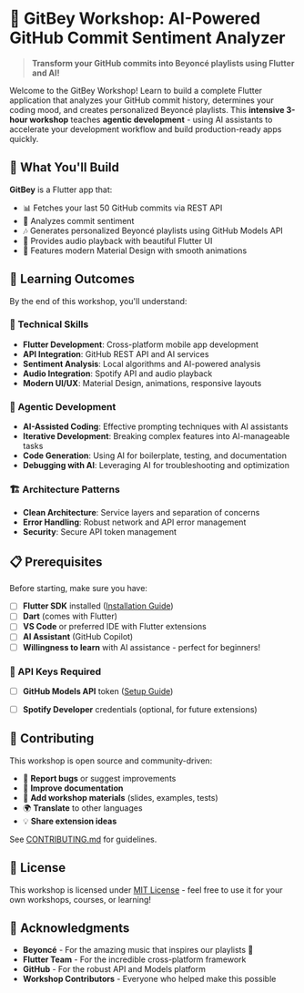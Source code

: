 # 🎵 GitBey Workshop: AI-Powered GitHub Commit Sentiment Analyzer

> **Transform your GitHub commits into Beyoncé playlists using Flutter and AI!**

Welcome to the GitBey Workshop! Learn to build a complete Flutter application that analyzes your GitHub commit history, determines your coding mood, and creates personalized Beyoncé playlists. This **intensive 3-hour workshop** teaches **agentic development** - using AI assistants to accelerate your development workflow and build production-ready apps quickly.

## 🚀 What You'll Build

**GitBey** is a Flutter app that:
- 📊 Fetches your last 50 GitHub commits via REST API
- 🧠 Analyzes commit sentiment
- 🎶 Generates personalized Beyoncé playlists using GitHub Models API
- 🎵 Provides audio playback with beautiful Flutter UI
- 🎨 Features modern Material Design with smooth animations

## 🎯 Learning Outcomes

By the end of this workshop, you'll understand:

### 🔧 Technical Skills
- **Flutter Development**: Cross-platform mobile app development
- **API Integration**: GitHub REST API and AI services
- **Sentiment Analysis**: Local algorithms and AI-powered analysis
- **Audio Integration**: Spotify API and audio playback
- **Modern UI/UX**: Material Design, animations, responsive layouts

### 🤖 Agentic Development
- **AI-Assisted Coding**: Effective prompting techniques with AI assistants
- **Iterative Development**: Breaking complex features into AI-manageable tasks
- **Code Generation**: Using AI for boilerplate, testing, and documentation
- **Debugging with AI**: Leveraging AI for troubleshooting and optimization

### 🏗️ Architecture Patterns
- **Clean Architecture**: Service layers and separation of concerns
- **Error Handling**: Robust network and API error management
- **Security**: Secure API token management

## 📋 Prerequisites

Before starting, make sure you have:

- [ ] **Flutter SDK** installed ([Installation Guide](docs/setup/flutter-installation.md))
- [ ] **Dart** (comes with Flutter)
- [ ] **VS Code** or preferred IDE with Flutter extensions
- [ ] **AI Assistant** (GitHub Copilot)
- [ ] **Willingness to learn** with AI assistance - perfect for beginners!

### 🔑 API Keys Required
- [ ] **GitHub Models API** token ([Setup Guide](docs/setup/api-keys-setup.md))
- [ ] **Spotify Developer** credentials (optional, for future extensions)


## 🤝 Contributing

This workshop is open source and community-driven:

- 🐛 **Report bugs** or suggest improvements
- 📝 **Improve documentation** 
- 🎨 **Add workshop materials** (slides, examples, tests)
- 🌍 **Translate** to other languages
- 💡 **Share extension ideas**

See [CONTRIBUTING.md](CONTRIBUTING.md) for guidelines.

## 📄 License

This workshop is licensed under [MIT License](LICENSE) - feel free to use it for your own workshops, courses, or learning!

## 🙏 Acknowledgments

- **Beyoncé** - For the amazing music that inspires our playlists 👑
- **Flutter Team** - For the incredible cross-platform framework
- **GitHub** - For the robust API and Models platform
- **Workshop Contributors** - Everyone who helped make this possible

